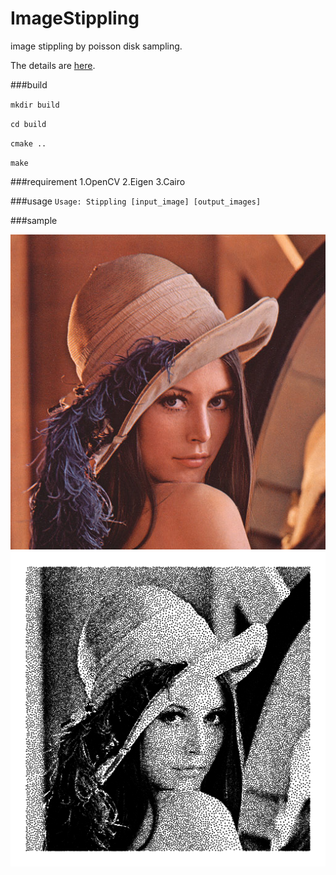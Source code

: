 ImageStippling
=======================
image stippling by poisson disk sampling.

The details are [here](http://daiki-yamanaka.hatenablog.com/entry/2013/07/13/163657).

###build

`mkdir build`

`cd build`

`cmake ..`

`make`

###requirement
1.OpenCV
2.Eigen
3.Cairo

###usage
`Usage: Stippling [input_image] [output_images]`

###sample

![input](test/lena.png)
![output](test/lena_stip.png)